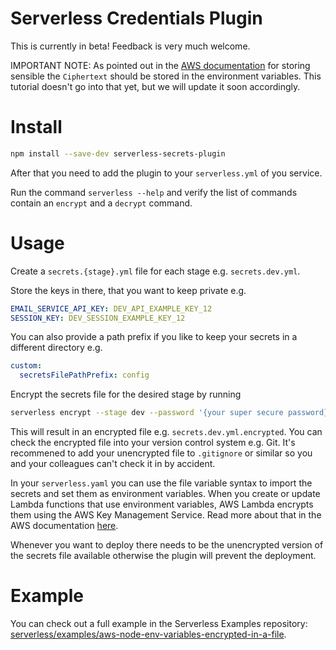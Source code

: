 # Serverless Credentials Plugin

This is currently in beta! Feedback is very much welcome.

IMPORTANT NOTE: As pointed out in the [AWS documentation](http://docs.aws.amazon.com/lambda/latest/dg/env_variables.html) for storing sensible the `Ciphertext` should be stored in the environment variables. This tutorial doesn't go into that yet, but we will update it soon accordingly.

# Install

```bash
npm install --save-dev serverless-secrets-plugin
```

After that you need to add the plugin to your `serverless.yml` of you service.

Run the command `serverless --help` and verify the list of commands contain an `encrypt` and a `decrypt` command.

# Usage

Create a `secrets.{stage}.yml` file for each stage e.g. `secrets.dev.yml`.

Store the keys in there, that you want to keep private e.g.
```yml
EMAIL_SERVICE_API_KEY: DEV_API_EXAMPLE_KEY_12
SESSION_KEY: DEV_SESSION_EXAMPLE_KEY_12
```

You can also provide a path prefix if you like to keep your secrets in a different directory e.g.
```yml
custom:
  secretsFilePathPrefix: config
```

Encrypt the secrets file for the desired stage by running

```bash
serverless encrypt --stage dev --password '{your super secure password}'
```

This will result in an encrypted file e.g. `secrets.dev.yml.encrypted`. You can check the encrypted file into your version control system e.g. Git. It's recommened to add your unencrypted file to `.gitignore` or similar so you and your colleagues can't check it in by accident.

In your `serverless.yaml` you can use the file variable syntax to import the secrets and set them as environment variables. When you create or update Lambda functions that use environment variables, AWS Lambda encrypts them using the AWS Key Management Service. Read more about that in the AWS documentation [here](http://docs.aws.amazon.com/lambda/latest/dg/env_variables.html).

Whenever you want to deploy there needs to be the unencrypted version of the secrets file available otherwise the plugin will prevent the deployment.

# Example

You can check out a full example in the Serverless Examples repository: [serverless/examples/aws-node-env-variables-encrypted-in-a-file](https://github.com/serverless/examples/tree/master/aws-node-env-variables-encrypted-in-a-file).
